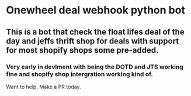 # Onewheel deal webhook python bot

## This is a bot that check the float lifes deal of the day and jeffs thrift shop for deals with support for most shopify shops some pre-added.

### Very early in devlment with being the DOTD and JTS working fine and shopify shop intergration working kind of.

Want to help, Make a PR today.
